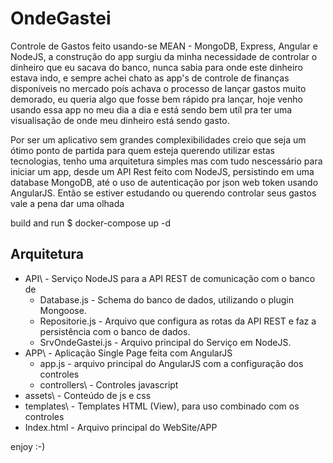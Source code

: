 # OndeGastei

  Controle de Gastos feito usando-se MEAN - MongoDB, Express, Angular e NodeJS, a construção do app surgiu da minha 
necessidade de controlar o dinheiro que eu sacava do banco, nunca sabia para onde este dinheiro estava indo, e sempre achei chato
as app's de controle de finanças disponíveis no mercado poís achava o processo de lançar gastos muito demorado, eu queria algo que
fosse bem rápido pra lançar, hoje venho usando essa app no meu dia a dia e está sendo bem utíl pra ter uma visualisação de onde meu dinheiro
está sendo gasto.

Por ser um aplicativo sem grandes complexibilidades creio que seja um ótimo ponto de partida para quem esteja querendo utilizar estas tecnologias, tenho
uma arquitetura simples mas com tudo nescessário para iniciar um app, desde um API Rest feito com NodeJS, persistindo em uma database MongoDB, até o uso de
autenticação por json web token usando AngularJS. Então se estiver estudando ou querendo controlar seus gastos vale a pena dar uma olhada

build and run
$ docker-compose up -d


## Arquitetura
 
 - API\ - Serviço NodeJS para a API REST de comunicação com o banco de 
	 - Database.js - Schema do banco de dados, utilizando o plugin Mongoose.
	 -  Repositorie.js - Arquivo que configura as rotas da API REST e faz a persistência com o banco de dados.
	 - SrvOndeGastei.js - Arquivo principal do Serviço em NodeJS.
 - APP\ -  Aplicação Single Page feita com AngularJS
	 - app.js - arquivo principal do AngularJS com a configuração dos controles 
	 -  controllers\ - Controles javascript
 - assets\ - Conteúdo de js e css
 - templates\ - Templates HTML (View), para uso combinado com os controles
 - Index.html - Arquivo principal do WebSite/APP


enjoy :-)
